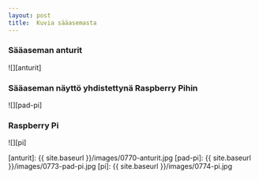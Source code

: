```yaml
---
layout: post
title:  Kuvia sääasemasta
---
```

### Sääaseman anturit
![][anturit]

### Sääaseman näyttö yhdistettynä Raspberry Pihin
![][pad-pi]

### Raspberry Pi
![][pi]

[anturit]: {{ site.baseurl }}/images/0770-anturit.jpg
[pad-pi]: {{ site.baseurl }}/images/0773-pad-pi.jpg
[pi]: {{ site.baseurl }}/images/0774-pi.jpg
